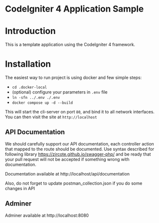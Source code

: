 # CodeIgniter 4 Application Sample

# Introduction

This is a template application using the CodeIgniter 4 framework.

# Installation

The easiest way to run project is using docker and few simple steps:

- ```cd .docker-local```
- (optional) configure your parameters in ```.env``` file
- ```ln -sfn ../.env ./.env```
- ```docker compose up -d --build```

This will start the cli-server on port `80`, and bind it to all network interfaces. You can then visit the site
at `http://localhost`

## API Documentation

We should carefully support our API documentation, each controller action that mapped to the route should be documented.
Use syntax described for following library https://zircote.github.io/swagger-php/ and be ready that your pull request
will not be accepted if something wrong with documentation.

Documentation available at http://localhost/api/documentation

Also, do not forget to update postman_collection.json if you do some changes in API

## Adminer

Adminer available at http://localhost:8080